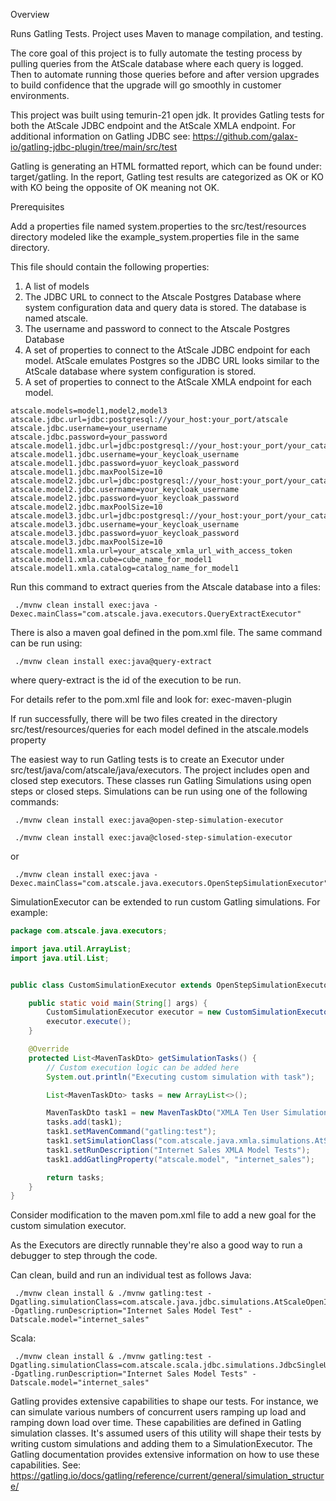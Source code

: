 Overview

Runs Gatling Tests. Project uses Maven to manage compilation, and testing.

The core goal of this project is to fully automate the testing process by pulling queries from the AtScale database where each query is logged.  Then to automate running those queries before and after version upgrades to build confidence that the upgrade will go smoothly in customer environments.

This project was built using temurin-21 open jdk.  It provides Gatling tests for both the AtScale JDBC endpoint and the AtScale XMLA endpoint. 
For additional information on Gatling JDBC see: https://github.com/galax-io/gatling-jdbc-plugin/tree/main/src/test

Gatling is generating an HTML formatted report, which can be found under: target/gatling.  In the report, Gatling test results are categorized as OK or KO with KO being the opposite of OK meaning not OK.

Prerequisites

Add a properties file named system.properties to the src/test/resources directory modeled like the example_system.properties file in the same directory.  

This file should contain the following properties:
1. A list of models
2. The JDBC URL to connect to the Atscale Postgres Database where system configuration data and query data is stored.  The database is named atscale.
3. The username and password to connect to the Atscale Postgres Database
4. A set of properties to connect to the AtScale JDBC endpoint for each model.  AtScale emulates Postgres so the JDBC URL looks similar to the AtScale database where system configuration is stored.
5. A set of properties to connect to the AtScale XMLA endpoint for each model.

```
atscale.models=model1,model2,model3
atscale.jdbc.url=jdbc:postgresql://your_host:your_port/atscale
atscale.jdbc.username=your_username
atscale.jdbc.password=your_password
atscale.model1.jdbc.url=jdbc:postgresql://your_host:your_port/your_catalog
atscale.model1.jdbc.username=your_keycloak_username
atscale.model1.jdbc.password=yuor_keycloak_password
atscale.model1.jdbc.maxPoolSize=10
atscale.model2.jdbc.url=jdbc:postgresql://your_host:your_port/your_catalog
atscale.model2.jdbc.username=your_keycloak_username
atscale.model2.jdbc.password=yuor_keycloak_password
atscale.model2.jdbc.maxPoolSize=10
atscale.model3.jdbc.url=jdbc:postgresql://your_host:your_port/your_catalog
atscale.model3.jdbc.username=your_keycloak_username
atscale.model3.jdbc.password=yuor_keycloak_password
atscale.model3.jdbc.maxPoolSize=10
atscale.model1.xmla.url=your_atscale_xmla_url_with_access_token
atscale.model1.xmla.cube=cube_name_for_model1
atscale.model1.xmla.catalog=catalog_name_for_model1
```  

Run this command to extract queries from the Atscale database into a files:
```shell
 ./mvnw clean install exec:java -Dexec.mainClass="com.atscale.java.executors.QueryExtractExecutor"
```
There is also a maven goal defined in the pom.xml file.  The same command can be run using:
```shell
 ./mvnw clean install exec:java@query-extract
```
where query-extract is the id of the execution to be run.

For details refer to the pom.xml file and look for:  <artifactId>exec-maven-plugin</artifactId>

If run successfully, there will be two files created in the directory
src/test/resources/queries 
for each model defined in the atscale.models property


The easiest way to run Gatling tests is to create an Executor under src/test/java/com/atscale/java/executors.  The project includes open and closed step executors.  These classes run Gatling Simulations using open steps or closed steps.  Simulations can be run using one of the following commands:
```shell
 ./mvnw clean install exec:java@open-step-simulation-executor 
````
```shell
 ./mvnw clean install exec:java@closed-step-simulation-executor 
````
or
```shell
 ./mvnw clean install exec:java -Dexec.mainClass="com.atscale.java.executors.OpenStepSimulationExecutor"
```

SimulationExecutor can be extended to run custom Gatling simulations.  For example:

```java
package com.atscale.java.executors;

import java.util.ArrayList;
import java.util.List;


public class CustomSimulationExecutor extends OpenStepSimulationExecutor {

    public static void main(String[] args) {
        CustomSimulationExecutor executor = new CustomSimulationExecutor();
        executor.execute();
    }

    @Override
    protected List<MavenTaskDto> getSimulationTasks() {
        // Custom execution logic can be added here
        System.out.println("Executing custom simulation with task");

        List<MavenTaskDto> tasks = new ArrayList<>();

        MavenTaskDto task1 = new MavenTaskDto("XMLA Ten User Simulation");
        tasks.add(task1);
        task1.setMavenCommand("gatling:test");
        task1.setSimulationClass("com.atscale.java.xmla.simulations.AtScaleXmlaOpenInjectionStepSimulation");
        task1.setRunDescription("Internet Sales XMLA Model Tests");
        task1.addGatlingProperty("atscale.model", "internet_sales");

        return tasks;
    }
}
```
Consider modification to the maven pom.xml file to add a new goal for the custom simulation executor.

As the Executors are directly runnable they're also a good way to run a debugger to step through the code.

Can clean, build and run an individual test as follows
Java:
```shell
 ./mvnw clean install & ./mvnw gatling:test -Dgatling.simulationClass=com.atscale.java.jdbc.simulations.AtScaleOpenInjectionStepSimulation  -Dgatling.runDescription="Internet Sales Model Test" -Datscale.model="internet_sales"
```
Scala:
```shell
 ./mvnw clean install & ./mvnw gatling:test -Dgatling.simulationClass=com.atscale.scala.jdbc.simulations.JdbcSingleUserSimulation  -Dgatling.runDescription="Internet Sales Model Tests" -Datscale.model="internet_sales"
```


Gatling provides extensive capabilities to shape our tests.  For instance, we can simulate various numbers of concurrent users ramping up load and ramping down load over time.  These capabilities are defined in Gatling simulation classes. It's assumed users of this utility will shape their tests by writing custom simulations and adding them to a SimulationExecutor. The Gatling documentation provides extensive information on how to use these capabilities.  See: https://gatling.io/docs/gatling/reference/current/general/simulation_structure/